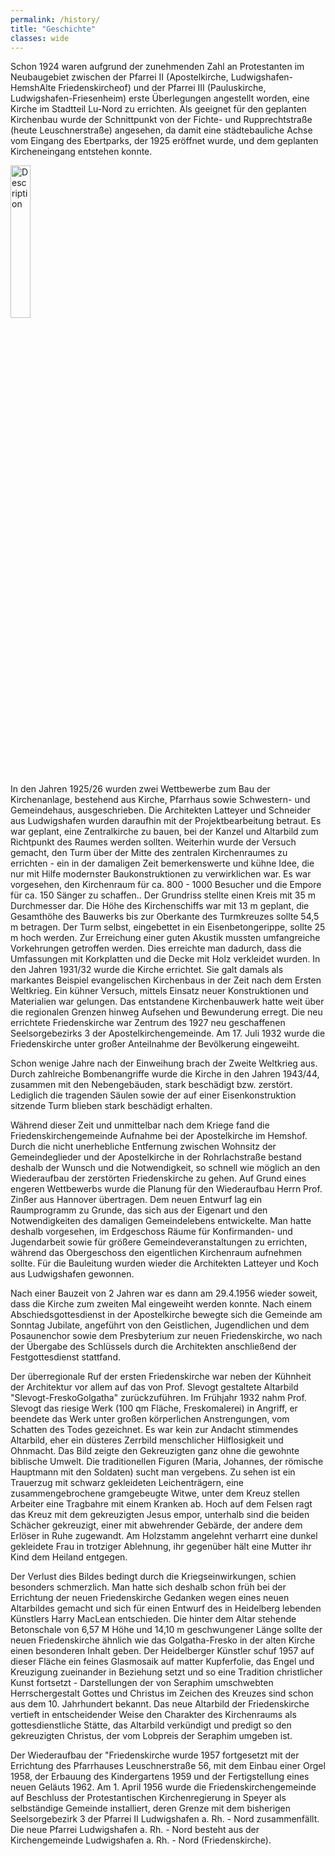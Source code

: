 ```yaml
---
permalink: /history/
title: "Geschichte"
classes: wide
---
```

<p class="text-justify">
Schon 1924 waren aufgrund der zunehmenden Zahl an Protestanten im Neubaugebiet zwischen der Pfarrei II (Apostelkirche, Ludwigshafen-HemshAlte Friedenskircheof) und der Pfarrei III (Pauluskirche, Ludwigshafen-Friesenheim) erste Überlegungen angestellt worden, eine Kirche im Stadtteil Lu-Nord zu errichten. Als geeignet für den geplanten Kirchenbau wurde der Schnittpunkt von der Fichte- und Rupprechtstraße (heute Leuschnerstraße) angesehen, da damit eine städtebauliche Achse vom Eingang des Ebertparks, der 1925 eröffnet wurde, und dem geplanten Kircheneingang entstehen konnte.
</p>

<img src="{{ site.baseurl }}/assets/images/history-one.jpg" alt="Description" width="25%" height="auto">

<p class="text-justify">
In den Jahren 1925/26 wurden zwei Wettbewerbe zum Bau der Kirchenanlage, bestehend aus Kirche, Pfarrhaus sowie Schwestern- und Gemeindehaus, ausgeschrieben. Die Architekten Latteyer und Schneider aus Ludwigshafen wurden daraufhin mit der Projektbearbeitung betraut.  Es war geplant, eine Zentralkirche zu bauen, bei der Kanzel und Altarbild zum Richtpunkt des Raumes werden sollten. Weiterhin wurde der Versuch gemacht, den Turm über der Mitte des zentralen Kirchenraumes zu errichten - ein in der damaligen Zeit bemerkenswerte und kühne Idee, die nur mit Hilfe modernster Baukonstruktionen zu verwirklichen war. Es war vorgesehen, den Kirchenraum für ca. 800 - 1000 Besucher und die Empore für ca. 150 Sänger zu schaffen.. Der Grundriss stellte einen Kreis mit 35 m Durchmesser dar. Die Höhe des Kirchenschiffs war mit 13 m geplant, die Gesamthöhe des Bauwerks bis zur Oberkante des Turmkreuzes sollte 54,5 m betragen. Der Turm selbst, eingebettet in ein Eisenbetongerippe, sollte 25 m hoch werden. Zur Erreichung einer guten Akustik mussten umfangreiche Vorkehrungen getroffen werden. Dies erreichte man dadurch, dass die Umfassungen mit Korkplatten und die Decke mit Holz verkleidet wurden. In den Jahren 1931/32 wurde die Kirche errichtet. Sie galt damals als markantes Beispiel evangelischen Kirchenbaus in der Zeit nach dem Ersten Weltkrieg. Ein kühner Versuch, mittels Einsatz neuer Konstruktionen und Materialien war gelungen. Das entstandene Kirchenbauwerk hatte weit über die regionalen Grenzen hinweg Aufsehen und Bewunderung erregt. Die neu errichtete Friedenskirche war Zentrum des 1927 neu geschaffenen Seelsorgebezirks 3 der Apostelkirchengemeinde. Am 17. Juli 1932 wurde die Friedenskirche unter großer Anteilnahme der Bevölkerung eingeweiht. 
</p>

<p class="text-justify">
Schon wenige Jahre nach der Einweihung brach der Zweite Weltkrieg aus. Durch zahlreiche Bombenangriffe wurde die Kirche in den Jahren 1943/44, zusammen mit den Nebengebäuden, stark beschädigt bzw. zerstört. Lediglich die tragenden Säulen sowie der auf einer Eisenkonstruktion sitzende Turm blieben stark beschädigt erhalten.
</p>

<p class="text-justify">
Während dieser Zeit und unmittelbar nach dem Kriege fand die Friedenskirchengemeinde Aufnahme bei der Apostelkirche im Hemshof. Durch die nicht unerhebliche Entfernung zwischen Wohnsitz der Gemeindeglieder und der Apostelkirche in der Rohrlachstraße bestand deshalb der Wunsch und die Notwendigkeit, so schnell wie möglich an den Wiederaufbau der zerstörten Friedenskirche zu gehen. Auf Grund eines engeren Wettbewerbs wurde die Planung für den Wiederaufbau Herrn Prof. Zinßer aus Hannover übertragen. Dem neuen Entwurf lag ein Raumprogramm zu Grunde, das sich aus der Eigenart und den Notwendigkeiten des damaligen Gemeindelebens entwickelte. Man hatte deshalb vorgesehen, im Erdgeschoss Räume für Konfirmanden- und Jugendarbeit sowie für größere Gemeindeveranstaltungen zu errichten, während das Obergeschoss den eigentlichen Kirchenraum aufnehmen sollte. Für die Bauleitung wurden wieder die Architekten Latteyer und Koch aus Ludwigshafen gewonnen.
</p>

<p class="text-justify">
Nach einer Bauzeit von 2 Jahren war es dann am 29.4.1956 wieder soweit, dass die Kirche zum zweiten Mal eingeweiht werden konnte. Nach einem Abschiedsgottesdienst in der Apostelkirche bewegte sich die Gemeinde am Sonntag Jubilate, angeführt von den Geistlichen, Jugendlichen und dem Posaunenchor sowie dem Presbyterium zur neuen Friedenskirche, wo nach der Übergabe des Schlüssels durch die Architekten anschließend der Festgottesdienst stattfand.
</p>

<p class="text-justify">
Der überregionale Ruf der ersten Friedenskirche war neben der Kühnheit der Architektur vor allem auf das von Prof. Slevogt gestaltete Altarbild "Slevogt-FreskoGolgatha" zurückzuführen. Im Frühjahr 1932 nahm Prof. Slevogt das riesige Werk (100 qm Fläche, Freskomalerei) in Angriff, er beendete das Werk unter großen körperlichen Anstrengungen, vom Schatten des Todes gezeichnet. Es war kein zur Andacht stimmendes Altarbild, eher ein düsteres Zerrbild menschlicher Hilflosigkeit und Ohnmacht. Das Bild zeigte den Gekreuzigten ganz ohne die gewohnte biblische Umwelt. Die traditionellen Figuren (Maria, Johannes, der römische Hauptmann mit den Soldaten) sucht man vergebens. Zu sehen ist ein Trauerzug mit schwarz gekleideten Leichenträgern, eine zusammengebrochene gramgebeugte Witwe, unter dem Kreuz stellen Arbeiter eine Tragbahre mit einem Kranken ab. Hoch auf dem Felsen ragt das Kreuz mit dem gekreuzigten Jesus empor, unterhalb sind die beiden Schächer gekreuzigt, einer mit abwehrender Gebärde, der andere dem Erlöser in Ruhe zugewandt. Am Holzstamm angelehnt verharrt eine dunkel gekleidete Frau in trotziger Ablehnung, ihr gegenüber hält eine Mutter ihr Kind dem Heiland entgegen.
</p>

<p class="text-justify">
Der Verlust dies Bildes bedingt durch die Kriegseinwirkungen, schien besonders schmerzlich. Man hatte sich deshalb schon früh bei der Errichtung der neuen Friedenskirche Gedanken wegen eines neuen Altarbildes gemacht und sich für einen Entwurf des in Heidelberg lebenden Künstlers Harry MacLean entschieden. Die hinter dem Altar stehende Betonschale von 6,57 M Höhe und 14,10 m geschwungener Länge sollte der neuen Friedenskirche ähnlich wie das Golgatha-Fresko in der alten Kirche einen besonderen Inhalt geben. Der Heidelberger Künstler schuf 1957 auf dieser Fläche ein feines Glasmosaik auf matter Kupferfolie, das Engel und Kreuzigung zueinander in Beziehung setzt und so eine Tradition christlicher Kunst fortsetzt - Darstellungen der von Seraphim umschwebten Herrschergestalt Gottes und Christus im Zeichen des Kreuzes sind schon aus dem 10. Jahrhundert bekannt. Das neue Altarbild der Friedenskirche vertieft in entscheidender Weise den Charakter des Kirchenraums als gottesdienstliche Stätte, das Altarbild verkündigt und predigt so den gekreuzigten Christus, der vom Lobpreis der Seraphim umgeben ist.
</p>

<p class="text-justify">
Der Wiederaufbau der "Friedenskirche wurde 1957 fortgesetzt mit der Errichtung des Pfarrhauses Leuschnerstraße 56, mit dem Einbau einer Orgel 1958, der Erbauung des Kindergartens 1959 und der Fertigstellung eines neuen Geläuts 1962. Am 1. April 1956 wurde die Friedenskirchengemeinde auf Beschluss der Protestantischen Kirchenregierung in Speyer als selbständige Gemeinde installiert, deren Grenze mit dem bisherigen Seelsorgebezirk 3 der Pfarrei II Ludwigshafen a. Rh. - Nord zusammenfällt. Die neue Pfarrei Ludwigshafen a. Rh. - Nord besteht aus der Kirchengemeinde Ludwigshafen a. Rh. - Nord (Friedenskirche).
</p>